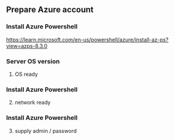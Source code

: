 


## Prepare Azure account 

### Install Azure Powershell

https://learn.microsoft.com/en-us/powershell/azure/install-az-ps?view=azps-8.3.0


### Server OS version 

1. OS ready

### Install Azure Powershell

2. network ready 

### Install Azure Powershell

3. supply admin / password

